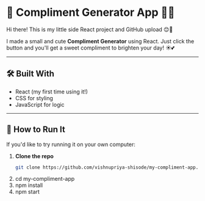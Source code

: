 # 🌸 Compliment Generator App 💬✨

Hi there! This is my little side React project and GitHub upload 😊💖

I made a small and cute **Compliment Generator** using React. Just click the button and you'll get a sweet compliment to brighten your day! ☀️💕

---

## 🛠️ Built With

- React (my first time using it!)
- CSS for styling
- JavaScript for logic

---

## 🚀 How to Run It

If you'd like to try running it on your own computer:

1. **Clone the repo**  
   ```bash
   git clone https://github.com/vishnupriya-shisode/my-compliment-app.git
2. cd my-compliment-app
3. npm install
4. npm start
